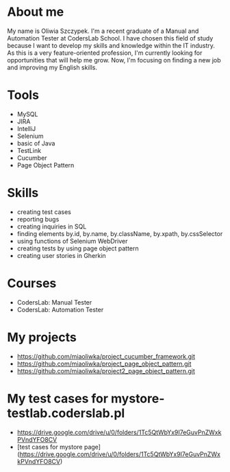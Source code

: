 
# About me

My name is Oliwia Szczypek. I'm a recent graduate of a Manual and Automation Tester at CodersLab School.
I have chosen this field of study because I want to develop my skills and knowledge within the IT industry. 
As this is a very feature-oriented profession, I'm currently looking for opportunities that will help me grow. 
Now, I'm focusing on finding a new job and improving my English skills.

# Tools

- MySQL 
- JIRA
- IntelliJ
- Selenium 
- basic of Java
- TestLink
- Cucumber
- Page Object Pattern

# Skills

- creating test cases
- reporting bugs
- creating inquiries in SQL
- finding elements by.id, by.name, by.className, by.xpath, by.cssSelector
- using functions of Selenium WebDriver
- creating tests by using page object pattern
- creating user stories in Gherkin 

# Courses

- CodersLab: Manual Tester
- CodersLab: Automation Tester

# My projects

- https://github.com/miaoliwka/project_cucumber_framework.git
- https://github.com/miaoliwka/project_page_object_pattern.git
- https://github.com/miaoliwka/project2_page_object_pattern.git

# My test cases for mystore-testlab.coderslab.pl

- https://drive.google.com/drive/u/0/folders/1Tc5QtWbYx9I7eGuvPnZWxkPVndYFO8CV
- [test cases for mystore page] (https://drive.google.com/drive/u/0/folders/1Tc5QtWbYx9I7eGuvPnZWxkPVndYFO8CV)
